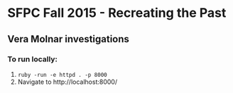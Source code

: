 # SFPC Fall 2015 - Recreating the Past
## Vera Molnar investigations

### To run locally:
1. `ruby -run -e httpd . -p 8000`
2. Navigate to http://localhost:8000/
